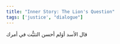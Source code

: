 ```yaml
---
title: "Inner Story: The Lion's Question"
tags: ['justice', "dialogue"]
---
```


 قال الأسد أوَلم أحسن التثبُّت في أمرك
